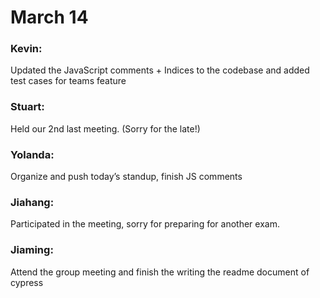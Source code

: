# March 14

### Kevin:
Updated the JavaScript comments + Indices to the codebase and added test cases for teams feature

### Stuart:
Held our 2nd last meeting. (Sorry for the late!)

### Yolanda:
Organize and push today’s standup, finish JS comments

### Jiahang:
Participated in the meeting, sorry for preparing for another exam.

### Jiaming:
Attend the group meeting and finish the writing the readme document of cypress